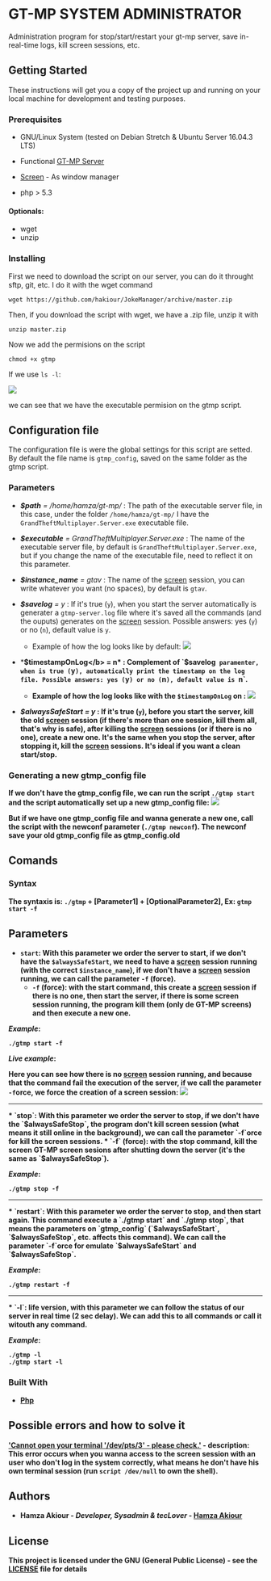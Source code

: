 # GT-MP SYSTEM ADMINISTRATOR

Administration program for stop/start/restart your gt-mp server, save in-real-time logs, kill screen sessions, etc.

## Getting Started

These instructions will get you a copy of the project up and running on your local machine for development and testing purposes.

### Prerequisites
* GNU/Linux System (tested on Debian Stretch & Ubuntu Server 16.04.3 LTS)

* Functional [GT-MP Server](https://gt-mp.net/download/)

* [Screen](https://www.gnu.org/software/screen/manual/screen.html) - As window manager

* php > 5.3

#### Optionals:
 * wget
 * unzip
### Installing

First we need to download the script on our server, you can do it throught sftp, git, etc. I do it with the wget command

```
wget https://github.com/hakiour/JokeManager/archive/master.zip
```

Then, if you download the script with wget, we have a .zip file, unzip it with

```
unzip master.zip
```
Now we add the permisions on the script

```
chmod +x gtmp
```
If we use `ls -l`:

<img src="https://i.imgur.com/QEV6KWz.png">

we can see that we have the executable permision on the gtmp script.

## Configuration file
The configuration file is were the global settings for this script are setted. By default the file name is `gtmp_config`, saved on the same folder as the gtmp script.

### Parameters
* *<b>$path</b> = /home/hamza/gt-mp/* : The path of the executable server file, in this case, under the folder `/home/hamza/gt-mp/` I have the `GrandTheftMultiplayer.Server.exe` executable file.

* *<b>$executable</b> = GrandTheftMultiplayer.Server.exe* : The name of the executable server file, by default is `GrandTheftMultiplayer.Server.exe`, but if you change the name of the executable file, need to reflect it on this parameter.

* *<b>$instance_name</b> = gtav* : The name of the [screen](https://www.gnu.org/software/screen/manual/screen.html) session, you can write whatever you want (no spaces), by default is `gtav`.

* *<b>$savelog</b> = y* : If it's true (`y`), when you start the server automatically is generater a `gtmp-server.log` file where it's saved all the commands (and the ouputs) generates on the [screen](https://www.gnu.org/software/screen/manual/screen.html) session. Possible answers: yes (`y`) or no (`n`), default value is `y`.

   * Example of how the log looks like by default: <img src="https://i.imgur.com/ywRTAIh.png">
   
* *<b>$timestampOnLog</b> = n* : Complement of `$savelog` paramenter, when is true (`y`), automatically print the timestamp on the log file. Possible answers: yes (`y`) or no (`n`), default value is `n`.

   * Example of how the log looks like with the `$timestampOnLog` on : <img src="https://i.imgur.com/KzSqfup.png">
   
* *<b>$alwaysSafeStart</b> = y* : If it's true (`y`), before you start the server, kill the old [screen](https://www.gnu.org/software/screen/manual/screen.html) session (if there's more than one session, kill them all, that's why is safe), after killing the [screen](https://www.gnu.org/software/screen/manual/screen.html) sessions (or if there is no one), create a new one. It's the same when you stop the server, after stopping it, kill the [screen](https://www.gnu.org/software/screen/manual/screen.html) sessions. It's ideal if you want a clean start/stop.

### Generating a new gtmp_config file

If we don't have the gtmp_config file, we can run the script `./gtmp start` and the script automatically set up a new gtmp_config file:
<img src="https://i.imgur.com/4xAYN21.png">

But if we have one gtmp_config file and wanna generate a new one, call the script with the newconf parameter (`./gtmp newconf`). The newconf save your old gtmp_config file as gtmp_config.old

## Comands

### Syntax
The syntaxis is: `./gtmp` + [Parameter1] + [OptionalParameter2], Ex: `gtmp start -f`

## Parameters
  * `start`: With this parameter we order the server to start, if we don't have the `$alwaysSafeStart`, we need to have a [screen](https://www.gnu.org/software/screen/manual/screen.html) session running (with the correct `$instance_name`), if we don't have a [screen](https://www.gnu.org/software/screen/manual/screen.html) session running, we can call the parameter `-f` (force).
     * `-f` (force):  with the start command, this create a [screen](https://www.gnu.org/software/screen/manual/screen.html) session if there is no one, then start the server, if there is some screen session running, the program kill them (only de GT-MP screens) and then execute a new one.
      
*Example*:
```
./gtmp start -f
```
*Live example*:

 Here you can see how there is no [screen](https://www.gnu.org/software/screen/manual/screen.html) session running, and because that the command fail the execution of the server, if we call the parameter `-f`orce, we force the creation of a screen session:
 <img src="https://i.imgur.com/zZqAqoR.gif">
 
 <hr>
  * `stop`: With this parameter we order the server to stop, if we don't have the `$alwaysSafeStop`, the program don't kill screen session (what means it still online in the background), we can call the parameter `-f`orce for kill the screen sessions.
     * `-f` (force):  with the stop command, kill the screen GT-MP screen sesions after shutting down the server (it's the same as `$alwaysSafeStop`).
      
*Example*:
```
./gtmp stop -f
```
<hr>
 * `restart`: With this parameter we order the server to stop, and then start again. This command execute a `./gtmp start` and `./gtmp stop`, that means the parameters on `gtmp_config` (`$alwaysSafeStart`, `$alwaysSafeStop`, etc. affects this command). We can call the parameter `-f`orce for emulate `$alwaysSafeStart` and `$alwaysSafeStop`.
      
*Example*:
```
./gtmp restart -f
```
<hr>
 * `-l`: life version, with this parameter we can follow the status of our server in real time (2 sec delay). We can add this to all commands or call it witouth any command.
      
*Example*:
```
./gtmp -l
./gtmp start -l
```
### Built With

* [Php](http://php.net)

## Possible errors and how to solve it

['Cannot open your terminal '/dev/pts/3' - please check.'](https://makandracards.com/makandra/2533-solve-screen-error-cannot-open-your-terminal-dev-pts-0-please-check) - description: This error occurs when you wanna access to the screen session with an user who don't log in the system correctly, what means he don't have his own terminal session (run `script /dev/null` to own the shell).

## Authors

* **Hamza Akiour** - *Developer, Sysadmin & tecLover* - [Hamza Akiour](https://hamza.es)

## License

This project is licensed under the GNU (General Public License) - see the [LICENSE](LICENSE) file for details
